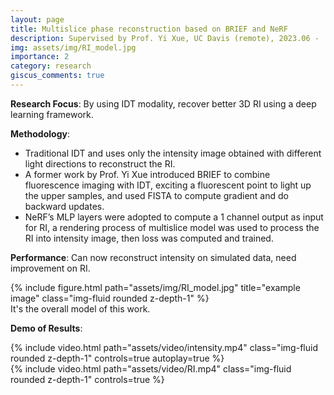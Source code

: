 ```yaml
---
layout: page
title: Multislice phase reconstruction based on BRIEF and NeRF
description: Supervised by Prof. Yi Xue, UC Davis (remote), 2023.06 -
img: assets/img/RI_model.jpg
importance: 2
category: research
giscus_comments: true
---
```


**Research Focus**: By using IDT modality, recover better 3D RI using a deep learning framework. 

**Methodology**: 
- Traditional IDT and uses only the intensity image obtained with different light directions to reconstruct the RI.
- A former work by Prof. Yi Xue introduced BRIEF to combine fluorescence imaging with IDT, exciting a fluorescent point to light up the upper samples, and used FISTA to compute gradient and do backward updates.
- NeRF’s MLP layers were adopted to compute a 1 channel output as input for RI, a rendering process of multislice model was used to process the RI into intensity image, then loss was computed and trained.

**Performance**: Can now reconstruct intensity on simulated data, need improvement on RI.

<div class="row">
    <div class="col-sm mt-3 mt-md-0">
        {% include figure.html path="assets/img/RI_model.jpg" title="example image" class="img-fluid rounded z-depth-1" %}
    </div>
</div>
<div class="caption">
    It's the overall model of this work.
</div>

**Demo of Results**:

<div class="row mt-3">
    <div class="col-sm mt-3 mt-md-0">
        {% include video.html path="assets/video/intensity.mp4" class="img-fluid rounded z-depth-1" controls=true autoplay=true %}
    </div>
</div>

<div class="row mt-3">
    <div class="col-sm mt-3 mt-md-0">
        {% include video.html path="assets/video/RI.mp4" class="img-fluid rounded z-depth-1" controls=true %}
    </div>
</div>